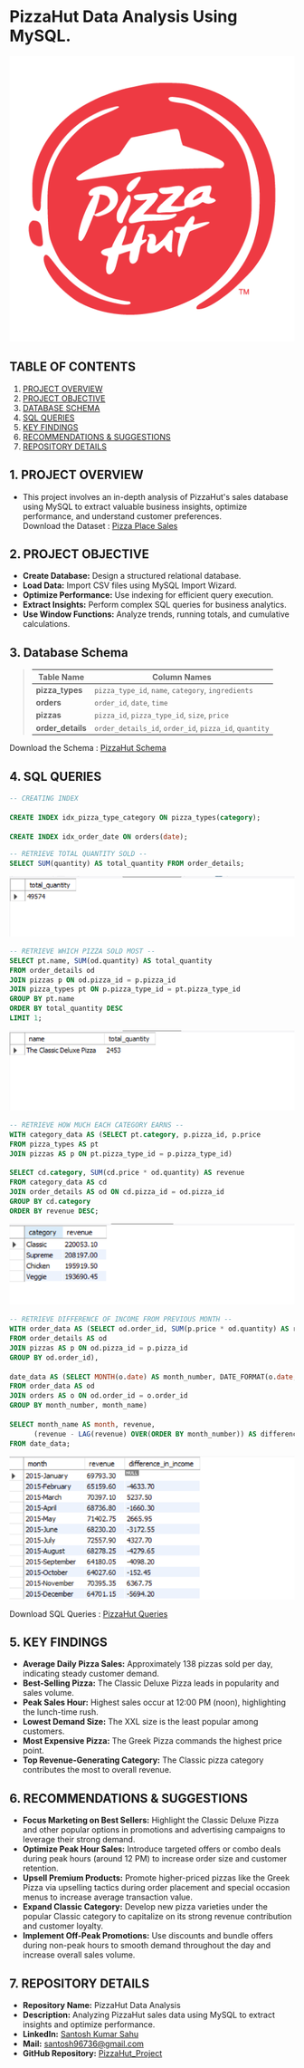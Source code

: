 # PizzaHut Data Analysis Using MySQL.

![PizzaHut Logo](https://github.com/Santosh96736/PizzaHut_Project/blob/main/PizzaHut.png)

## TABLE OF CONTENTS 
1. [PROJECT OVERVIEW](#1-PROJECT-OVERVIEW)
2. [PROJECT OBJECTIVE](#2-PROJECT-OBJECTIVE)
3. [DATABASE SCHEMA](#3-DATABASE-SCHEMA)
4. [SQL QUERIES](#4-SQL-QUERIES)
5. [KEY FINDINGS](#5-KEY-FINDINGS)
6. [RECOMMENDATIONS & SUGGESTIONS](#6-Recommendations-&-Suggestions)
7. [REPOSITORY DETAILS](#7-REPOSITORY-DETAILS)


## 1. PROJECT OVERVIEW
  *   This project involves an in-depth analysis of PizzaHut's sales database using MySQL to extract valuable business insights,
      optimize performance, and understand customer preferences.  
      Download the Dataset : [Pizza Place Sales](https://www.kaggle.com/datasets/mysarahmadbhat/pizza-place-sales?select=pizzas.csv)

## 2. PROJECT OBJECTIVE
  * **Create Database:** Design a structured relational database.
  * **Load Data:** Import CSV files using MySQL Import Wizard.
  * **Optimize Performance:** Use indexing for efficient query execution.
  * **Extract Insights:** Perform complex SQL queries for business analytics.
  * **Use Window Functions:** Analyze trends, running totals, and cumulative calculations.  
  

## 3. Database Schema

> | Table Name      | Column Names |
> |----------------|----------------------------------------------------|
> | **pizza_types**  | `pizza_type_id`, `name`, `category`, `ingredients` |
> | **orders**       | `order_id`, `date`, `time` |
> | **pizzas**       | `pizza_id`, `pizza_type_id`, `size`, `price` |
> | **order_details**| `order_details_id`, `order_id`, `pizza_id`, `quantity` |
  Download the Schema : [PizzaHut Schema](https://github.com/Santosh96736/PizzaHut_Project/blob/main/PizzaHut_Schema_SQL.sql)


## 4. SQL QUERIES
```sql
-- CREATING INDEX 

CREATE INDEX idx_pizza_type_category ON pizza_types(category);

CREATE INDEX idx_order_date ON orders(date);
```

```sql
-- RETRIEVE TOTAL QUANTITY SOLD -- 
SELECT SUM(quantity) AS total_quantity FROM order_details;
```
![Total Quantity Sold](https://github.com/Santosh96736/PizzaHut_Project/blob/main/Screenshot%202025-06-15%20112018.png)


```sql
-- RETRIEVE WHICH PIZZA SOLD MOST -- 
SELECT pt.name, SUM(od.quantity) AS total_quantity
FROM order_details od
JOIN pizzas p ON od.pizza_id = p.pizza_id
JOIN pizza_types pt ON p.pizza_type_id = pt.pizza_type_id
GROUP BY pt.name
ORDER BY total_quantity DESC
LIMIT 1;
```
![Best Selling Pizza](https://github.com/Santosh96736/PizzaHut_Project/blob/main/Screenshot%202025-06-15%20111950.png)

```sql
-- RETRIEVE HOW MUCH EACH CATEGORY EARNS -- 
WITH category_data AS (SELECT pt.category, p.pizza_id, p.price
FROM pizza_types AS pt
JOIN pizzas AS p ON pt.pizza_type_id = p.pizza_type_id)

SELECT cd.category, SUM(cd.price * od.quantity) AS revenue
FROM category_data AS cd
JOIN order_details AS od ON cd.pizza_id = od.pizza_id
GROUP BY cd.category
ORDER BY revenue DESC;
```
![Category Wise Earning](https://github.com/Santosh96736/PizzaHut_Project/blob/main/Screenshot%202025-06-15%20111922.png)

```sql
-- RETRIEVE DIFFERENCE OF INCOME FROM PREVIOUS MONTH -- 
WITH order_data AS (SELECT od.order_id, SUM(p.price * od.quantity) AS revenue
FROM order_details AS od
JOIN pizzas AS p ON od.pizza_id = p.pizza_id
GROUP BY od.order_id),

date_data AS (SELECT MONTH(o.date) AS month_number, DATE_FORMAT(o.date, "%M") AS month_name, SUM(od.revenue) AS revenue
FROM order_data AS od
JOIN orders AS o ON od.order_id = o.order_id
GROUP BY month_number, month_name) 

SELECT month_name AS month, revenue,
      (revenue - LAG(revenue) OVER(ORDER BY month_number)) AS difference_in_income
FROM date_data;
```
![Difference In Income](https://github.com/Santosh96736/PizzaHut_Project/blob/main/Screenshot%202025-06-15%20111847.png)

  Download SQL Queries : [PizzaHut Queries](https://github.com/Santosh96736/PizzaHut_Project/blob/main/PizzaHt_Queries_SQL.sql)
  
  
## 5. KEY FINDINGS
   *  **Average Daily Pizza Sales:** Approximately 138 pizzas sold per day, indicating steady customer demand.
   *  **Best-Selling Pizza:** The Classic Deluxe Pizza leads in popularity and sales volume.
   *  **Peak Sales Hour:** Highest sales occur at 12:00 PM (noon), highlighting the lunch-time rush.
   *  **Lowest Demand Size:** The XXL size is the least popular among customers.
   *  **Most Expensive Pizza:** The Greek Pizza commands the highest price point.
   *  **Top Revenue-Generating Category:** The Classic pizza category contributes the most to overall revenue.

## 6. RECOMMENDATIONS & SUGGESTIONS
   * **Focus Marketing on Best Sellers:** Highlight the Classic Deluxe Pizza and other popular options in promotions and advertising campaigns to leverage their strong demand.
   * **Optimize Peak Hour Sales:** Introduce targeted offers or combo deals during peak hours (around 12 PM) to increase order size and customer retention.
   * **Upsell Premium Products:** Promote higher-priced pizzas like the Greek Pizza via upselling tactics during order placement and special occasion menus to increase average transaction value.
   * **Expand Classic Category:** Develop new pizza varieties under the popular Classic category to capitalize on its strong revenue contribution and customer loyalty.
   * **Implement Off-Peak Promotions:** Use discounts and bundle offers during non-peak hours to smooth demand throughout the day and increase overall sales volume.

## 7. REPOSITORY DETAILS

- **Repository Name:** PizzaHut Data Analysis  
- **Description:** Analyzing PizzaHut sales data using MySQL to extract insights and optimize performance.  
- **LinkedIn:** [Santosh Kumar Sahu](https://www.linkedin.com/in/santosh-kumar-sahu-data-analyst)
- **Mail:** [santosh96736@gmail.com](santosh96736@gmail.com)
- **GitHub Repository:** [PizzaHut_Project](https://github.com/Santosh96736/PizzaHut_Project)  






